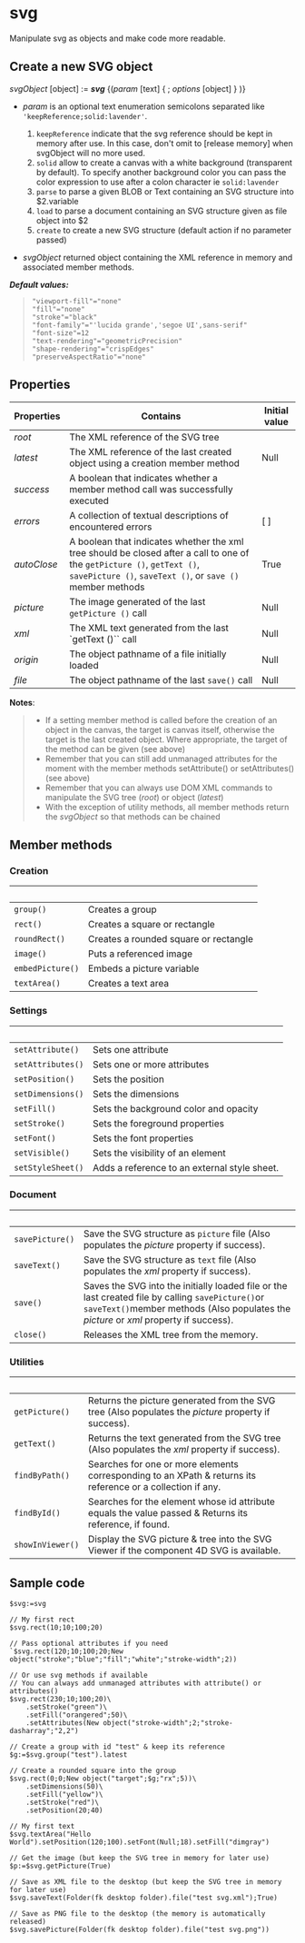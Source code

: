 # svg

Manipulate svg as objects and make code more readable.

## Create a new SVG object

_svgObject_ [object] := ***svg*** {(_param_ [text] { ; _options_ [object] } )}

- _param_ is an optional text enumeration semicolons separated like `'keepReference;solid:lavender'`.

  1. `keepReference` indicate that the svg reference should be kept in memory after use. In this case, don't omit to [release memory] when svgObject will no more used.
  2. `solid` allow to create a canvas with a white background (transparent by default). To specify another background color you can pass the color expression to use after a colon character ie `solid:lavender`
  3.  `parse` to parse a given BLOB or Text containing an SVG structure into $2.variable
  4.  `load` to parse a document containing an SVG structure given as file object into $2
  5.  `create` to create a new SVG structure (default action if no parameter passed)
  
- _svgObject_ returned object containing the XML reference in memory and associated member methods.

***Default values:***

>`"viewport-fill"="none"`    
>`"fill"="none"`    
>`"stroke"="black"`    
>`"font-family"="'lucida grande','segoe UI',sans-serif"`    
>`"font-size"=12`    
>`"text-rendering"="geometricPrecision"`    
>`"shape-rendering"="crispEdges"`    
>`"preserveAspectRatio"="none"`

## Properties

 Properties  | Contains                                                                                       | Initial value
------------ |-------------                                                                                   |-------------
*root*       | The XML reference of the SVG tree                                                              |
*latest*     | The XML reference of the last created object using a creation member method                    | Null
*success*    | A boolean that indicates whether a member method call was successfully executed                |
*errors*     | A collection of textual descriptions of encountered errors                                     | [ ]
*autoClose*  | A boolean that indicates whether the xml tree should be closed after a call to one of the `getPicture ()`, `getText ()`, `savePicture ()`, `saveText ()`, or `save ()` member methods      | True 
*picture*    | The image generated of the last `getPicture ()` call                                         | Null
*xml*        | The XML text generated from the last `getText ()`` call                                        | Null
*origin*     | The object pathname of a file initially loaded                                                 | Null
*file*       | The object pathname of the last `save()` call                                                  | Null


**Notes**: 

>* If a setting member method is called before the creation of an object in the canvas, the target is canvas itself, otherwise the target is the last created object. Where appropriate, the target of the method can be given (see above)
>* Remember that you can still add unmanaged attributes for the moment with the member methods setAttribute() or setAttributes() (see above)
>* Remember that you can always use DOM XML commands to manipulate the SVG tree (*root*) or object (*latest*)
>* With the exception of utility methods, all member methods return the _svgObject_ so that methods can be chained

## Member methods

### Creation
 |  
-------------      |-------------
`group()`          | Creates a group
`rect()`           | Creates a square or rectangle
`roundRect()`      | Creates a rounded square or rectangle
`image()`          | Puts a referenced image
`embedPicture()`   | Embeds a picture variable
`textArea()`       | Creates a text area


### Settings
 |  
-------------      |-------------
`setAttribute()`   | Sets one attribute
`setAttributes()`  | Sets one or more attributes
`setPosition()`    | Sets the position
`setDimensions()`  | Sets the dimensions
`setFill()`        | Sets the background color and opacity
`setStroke()`      | Sets the foreground properties
`setFont()`        | Sets the font properties
`setVisible()`     | Sets the visibility of an element
`setStyleSheet()`  | Adds a reference to an external style sheet.

### Document
 |  
-------------      |-------------
`savePicture()`    | Save the SVG structure as `picture` file (Also populates the *picture* property if success).
`saveText()`       | Save the SVG structure as `text` file (Also populates the *xml* property if success).
`save()`           | Saves the SVG into the initially loaded file or the last created file by calling `savePicture()`or `saveText()`member methods (Also populates the *picture* or *xml* property if success).
`close()`          | Releases the XML tree from the memory.


### Utilities
 |  
-------------      |-------------
`getPicture()`     | Returns the picture generated from the SVG tree (Also populates the *picture* property if success).
`getText()`        | Returns the text generated from the SVG tree (Also populates the *xml* property if success).
`findByPath()`     | Searches for one or more elements corresponding to an XPath & returns its reference or a collection if any.
`findById()`       | Searches for the element whose id attribute equals the value passed & Returns its reference, if found.
`showInViewer()`   | Display the SVG picture & tree into the SVG Viewer if the component 4D SVG is available.

## Sample code

	$svg:=svg
	
	// My first rect
	$svg.rect(10;10;100;20)
	
	// Pass optional attributes if you need
	`$svg.rect(120;10;100;20;New object("stroke";"blue";"fill";"white";"stroke-width";2))
	
	// Or use svg methods if available
	// You can always add unmanaged attributes with attribute() or attributes()
	$svg.rect(230;10;100;20)\
		.setStroke("green")\
		.setFill("orangered";50)\
		.setAttributes(New object("stroke-width";2;"stroke-dasharray";"2,2")
	
	// Create a group with id "test" & keep its reference
	$g:=$svg.group("test").latest
	
	// Create a rounded square into the group
	$svg.rect(0;0;New object("target";$g;"rx";5))\
		.setDimensions(50)\
		.setFill("yellow")\
		.setStroke("red")\
		.setPosition(20;40)
	
	// My first text
	$svg.textArea("Hello World").setPosition(120;100).setFont(Null;18).setFill("dimgray")
	
	// Get the image (but keep the SVG tree in memory for later use)
	$p:=$svg.getPicture(True)
	
	// Save as XML file to the desktop (but keep the SVG tree in memory for later use)
	$svg.saveText(Folder(fk desktop folder).file("test svg.xml");True)
	
	// Save as PNG file to the desktop (the memory is automatically released)
	$svg.savePicture(Folder(fk desktop folder).file("test svg.png"))

